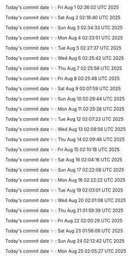 Today's commit date ✨ : Fri Aug 1 02:36:02 UTC 2025 

Today's commit date ✨ : Sat Aug 2 02:18:40 UTC 2025 

Today's commit date ✨ : Sun Aug 3 02:34:33 UTC 2025 

Today's commit date ✨ : Mon Aug 4 02:33:51 UTC 2025 

Today's commit date ✨ : Tue Aug 5 02:27:37 UTC 2025 

Today's commit date ✨ : Wed Aug 6 02:25:42 UTC 2025 

Today's commit date ✨ : Thu Aug 7 02:25:58 UTC 2025 

Today's commit date ✨ : Fri Aug 8 02:25:48 UTC 2025 

Today's commit date ✨ : Sat Aug 9 02:07:59 UTC 2025 

Today's commit date ✨ : Sun Aug 10 02:29:44 UTC 2025 

Today's commit date ✨ : Mon Aug 11 02:25:28 UTC 2025 

Today's commit date ✨ : Tue Aug 12 02:07:23 UTC 2025 

Today's commit date ✨ : Wed Aug 13 02:08:56 UTC 2025 

Today's commit date ✨ : Thu Aug 14 02:09:46 UTC 2025 

Today's commit date ✨ : Fri Aug 15 02:10:18 UTC 2025 

Today's commit date ✨ : Sat Aug 16 02:04:16 UTC 2025 

Today's commit date ✨ : Sun Aug 17 02:22:08 UTC 2025 

Today's commit date ✨ : Mon Aug 18 02:22:22 UTC 2025 

Today's commit date ✨ : Tue Aug 19 02:03:01 UTC 2025 

Today's commit date ✨ : Wed Aug 20 02:01:08 UTC 2025 

Today's commit date ✨ : Thu Aug 21 01:59:39 UTC 2025 

Today's commit date ✨ : Fri Aug 22 02:00:29 UTC 2025 

Today's commit date ✨ : Sat Aug 23 01:56:09 UTC 2025 

Today's commit date ✨ : Sun Aug 24 02:12:42 UTC 2025 

Today's commit date ✨ : Mon Aug 25 02:05:27 UTC 2025 

